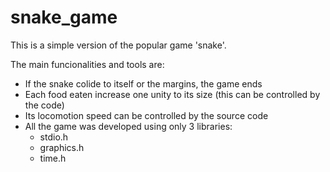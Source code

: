 # snake_game

This is a simple version of the popular game 'snake'.

The main funcionalities and tools are:

- If the snake colide to itself or the margins, the game ends
- Each food eaten increase one unity to its size (this can be controlled by the code)
- Its locomotion speed can be controlled by the source code
- All the game was developed using only 3 libraries:
  - stdio.h
  - graphics.h
  - time.h

